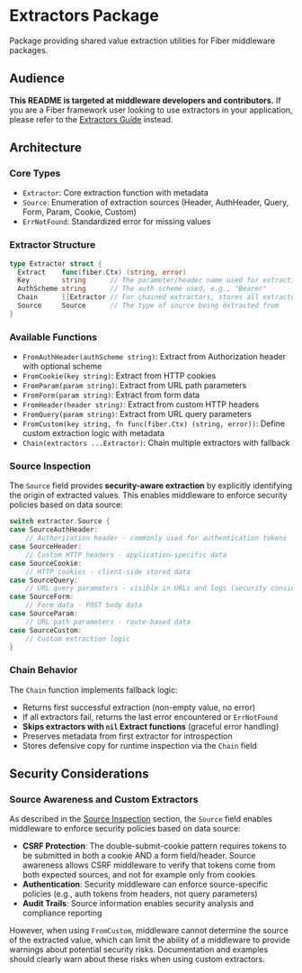 # Extractors Package

Package providing shared value extraction utilities for Fiber middleware packages.

## Audience

**This README is targeted at middleware developers and contributors.** If you are a Fiber framework user looking to use extractors in your application, please refer to the [Extractors Guide](https://docs.gofiber.io/guide/extractors) instead.

## Architecture

### Core Types

- `Extractor`: Core extraction function with metadata
- `Source`: Enumeration of extraction sources (Header, AuthHeader, Query, Form, Param, Cookie, Custom)
- `ErrNotFound`: Standardized error for missing values

### Extractor Structure

```go
type Extractor struct {
  Extract    func(fiber.Ctx) (string, error)
  Key        string      // The parameter/header name used for extraction
  AuthScheme string      // The auth scheme used, e.g., "Bearer"
  Chain      []Extractor // For chained extractors, stores all extractors in the chain
  Source     Source      // The type of source being extracted from
}
```

### Available Functions

- `FromAuthHeader(authScheme string)`: Extract from Authorization header with optional scheme
- `FromCookie(key string)`: Extract from HTTP cookies
- `FromParam(param string)`: Extract from URL path parameters
- `FromForm(param string)`: Extract from form data
- `FromHeader(header string)`: Extract from custom HTTP headers
- `FromQuery(param string)`: Extract from URL query parameters
- `FromCustom(key string, fn func(fiber.Ctx) (string, error))`: Define custom extraction logic with metadata
- `Chain(extractors ...Extractor)`: Chain multiple extractors with fallback

### Source Inspection

The `Source` field provides **security-aware extraction** by explicitly identifying the origin of extracted values. This enables middleware to enforce security policies based on data source:

```go
switch extractor.Source {
case SourceAuthHeader:
    // Authorization header - commonly used for authentication tokens
case SourceHeader:
    // Custom HTTP headers - application-specific data
case SourceCookie:
    // HTTP cookies - client-side stored data
case SourceQuery:
    // URL query parameters - visible in URLs and logs (security consideration)
case SourceForm:
    // Form data - POST body data
case SourceParam:
    // URL path parameters - route-based data
case SourceCustom:
    // Custom extraction logic
}
```

### Chain Behavior

The `Chain` function implements fallback logic:

- Returns first successful extraction (non-empty value, no error)
- If all extractors fail, returns the last error encountered or `ErrNotFound`
- **Skips extractors with `nil` Extract functions** (graceful error handling)
- Preserves metadata from first extractor for introspection
- Stores defensive copy for runtime inspection via the `Chain` field

## Security Considerations

### Source Awareness and Custom Extractors

As described in the [Source Inspection](#source-inspection) section, the `Source` field enables middleware to enforce security policies based on data source:

- **CSRF Protection**: The double-submit-cookie pattern requires tokens to be submitted in both a cookie AND a form field/header. Source awareness allows CSRF middleware to verify that tokens come from both expected sources, and not for example only from cookies
- **Authentication**: Security middleware can enforce source-specific policies (e.g., auth tokens from headers, not query parameters)
- **Audit Trails**: Source information enables security analysis and compliance reporting

However, when using `FromCustom`, middleware cannot determine the source of the extracted value, which can limit the ability of a middleware to provide warnings about potential security risks. Documentation and examples should clearly warn about these risks when using custom extractors.
